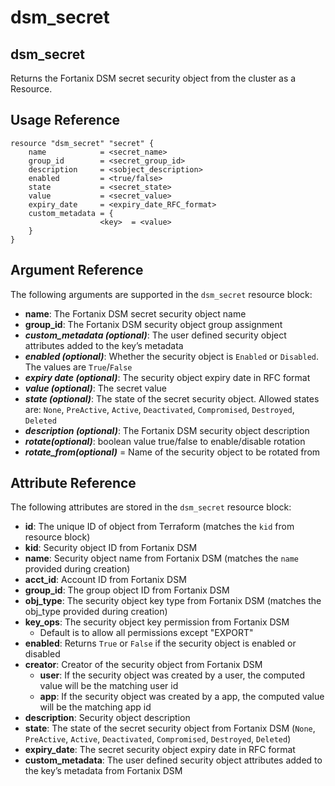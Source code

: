 # dsm\_secret

## dsm\_secret

Returns the Fortanix DSM secret security object from the cluster as a Resource.

## Usage Reference

```
resource "dsm_secret" "secret" {
    name            = <secret_name>
    group_id        = <secret_group_id>
    description     = <sobject_description>
    enabled         = <true/false>
    state           = <secret_state>
    value           = <secret_value>
    expiry_date     = <expiry_date_RFC_format>
    custom_metadata = {        
                    <key>  = <value>    
    }
}
```

## Argument Reference

The following arguments are supported in the `dsm_secret` resource block:

* **name**: The Fortanix DSM secret security object name
* **group\_id**: The Fortanix DSM security object group assignment
* _**custom\_metadata (optional)**_: The user defined security object attributes added to the key’s metadata
* _**enabled (optional)**_: Whether the security object is `Enabled` or `Disabled`. The values are `True`/`False`
* _**expiry date (optional)**_: The security object expiry date in RFC format 
* _**value (optional)**_: The secret value
* _**state (optional)**_: The state of the secret security object. Allowed states are: `None`, `PreActive`, `Active`, `Deactivated`, `Compromised`, `Destroyed`, `Deleted`
* _**description (optional)**_: The Fortanix DSM security object description
* _**rotate(optional)**_: boolean value true/false to enable/disable rotation 
* _**rotate_from(optional)**_  = Name of the security object to be rotated from

## Attribute Reference

The following attributes are stored in the `dsm_secret` resource block:

* **id**: The unique ID of object from Terraform (matches the `kid` from resource block)
* **kid**: Security object ID from Fortanix DSM
* **name**: Security object name from Fortanix DSM (matches the `name` provided during creation)
* **acct\_id**: Account ID from Fortanix DSM
* **group\_id**: The group object ID from Fortanix DSM
* **obj\_type**: The security object key type from Fortanix DSM (matches the obj_type provided during creation)
* **key\_ops**: The security object key permission from Fortanix DSM
  * Default is to allow all permissions except "EXPORT"
* **enabled**: Returns `True` or `False` if the security object is enabled or disabled
* **creator**: Creator of the security object from Fortanix DSM
  * **user**: If the security object was created by a user, the computed value will be the matching user id
  * **app**: If the security object was created by a app, the computed value will be the matching app id
* **description**: Security object description
* **state**: The state of the secret security object from Fortanix DSM (`None`, `PreActive`, `Active`, `Deactivated`, `Compromised`, `Destroyed`, `Deleted`)
* **expiry\_date**: The secret security object expiry date in RFC format
* **custom\_metadata**: The user defined security object attributes added to the key’s metadata from Fortanix DSM

